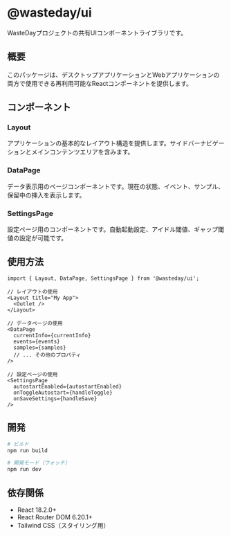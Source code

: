 # @wasteday/ui

WasteDayプロジェクトの共有UIコンポーネントライブラリです。

## 概要

このパッケージは、デスクトップアプリケーションとWebアプリケーションの両方で使用できる再利用可能なReactコンポーネントを提供します。

## コンポーネント

### Layout
アプリケーションの基本的なレイアウト構造を提供します。サイドバーナビゲーションとメインコンテンツエリアを含みます。

### DataPage
データ表示用のページコンポーネントです。現在の状態、イベント、サンプル、保留中の挿入を表示します。

### SettingsPage
設定ページ用のコンポーネントです。自動起動設定、アイドル閾値、ギャップ閾値の設定が可能です。

## 使用方法

```tsx
import { Layout, DataPage, SettingsPage } from '@wasteday/ui';

// レイアウトの使用
<Layout title="My App">
  <Outlet />
</Layout>

// データページの使用
<DataPage
  currentInfo={currentInfo}
  events={events}
  samples={samples}
  // ... その他のプロパティ
/>

// 設定ページの使用
<SettingsPage
  autostartEnabled={autostartEnabled}
  onToggleAutostart={handleToggle}
  onSaveSettings={handleSave}
/>
```

## 開発

```bash
# ビルド
npm run build

# 開発モード（ウォッチ）
npm run dev
```

## 依存関係

- React 18.2.0+
- React Router DOM 6.20.1+
- Tailwind CSS（スタイリング用）

